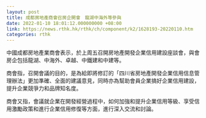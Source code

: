 ```yaml
---
layout: post
title: 成都房地產商會召房企開會　龍湖中海外等參與
date: 2022-01-10 18:01:12.000000000 +08:00
link: https://news.rthk.hk/rthk/ch/component/k2/1628193-20220110.htm
categories: rthk
---
```


中國成都房地產業商會表示，於上周五召開房地產開發企業信用建設座談會，與會房企包括龍湖、中海外、卓越、中鐵建和中建等。

商會指，召開會議的目的，是為給即將修訂的「四川省房地產開發企業信用信息管理辦法」更加準確、全面的建議意見，同時亦為幫助會員企業搞好企業信用建設，提升企業競爭力和品牌知名度。

商會又指，會議就企業在開發經營過程中，如何加強和提升企業信用等級、享受信用激勵政策和進行企業信用修復等方面，進行深入交流和討論。
